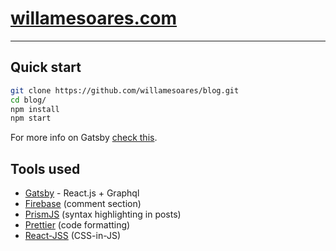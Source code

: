 # [willamesoares.com](https://willamesoares.com)
---

## Quick start
  ```sh
  git clone https://github.com/willamesoares/blog.git
  cd blog/
  npm install
  npm start
  ```

For more info on Gatsby [check this](./GATSBY-README.md).

## Tools used

 - [Gatsby](https://www.gatsbyjs.com/) - React.js + Graphql
 - [Firebase](https://firebase.google.com/) (comment section)
 - [PrismJS](https://prismjs.com/) (syntax highlighting in posts)
 - [Prettier](https://prettier.io/) (code formatting)
 - [React-JSS](https://cssinjs.org/react-jss?v=v10.4.0) (CSS-in-JS)

